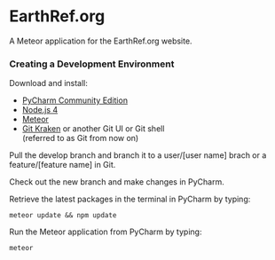 # EarthRef.org

A Meteor application for the EarthRef.org website.

### Creating a Development Environment

Download and install:
- [PyCharm Community Edition](https://www.jetbrains.com/pycharm/download/)
- [Node.js 4](https://nodejs.org/dist/latest-v4.x/)
- [Meteor](https://www.meteor.com/install)
- [Git Kraken](https://www.gitkraken.com/download) or another Git UI or Git shell  
(referred to as Git from now on)

Pull the develop branch and branch it to a user/[user name] brach or a feature/[feature name] in Git.

Check out the new branch and make changes in PyCharm.

Retrieve the latest packages in the terminal in PyCharm by typing:

```meteor update && npm update```

Run the Meteor application from PyCharm by typing:

```meteor```
